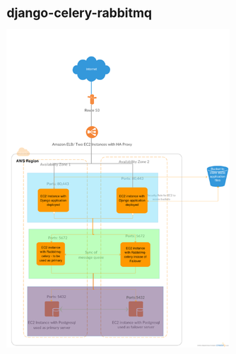 # django-celery-rabbitmq

![alt tag](https://github.com/surajn222/django-celery-rabbitmq/blob/master/django-rabbitmq-celery-architecture.png)
